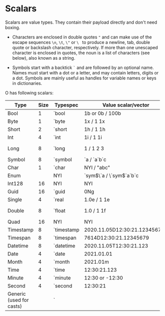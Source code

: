 # Scalars

Scalars are value types. They contain their payload directly and don't need boxing.

- Characters are enclosed in double quotes `"` and can make use of the escape sequences `\n`, `\t`, `\"` or `\ ` to produce a newline, tab, double quote or backslash character, respectively. If more than one unescaped character is enclosed in quotes, the noun is a list of characters (see below), also known as a string.

- Symbols start with a backtick ``` ` ``` and are followed by an optional name. Names must start with a dot or a letter, and may contain letters, digits or a dot. Symbols are mainly useful as handles for variable names or keys in dictionaries.

O has following scalars:

| Type | Size |Typespec | Value scalar/vector | Null | Infinity |
| --- | --- | --- | --- | --- | --- |
| Bool |1| \`bool | 1b or 0b / 100b | | |
| Byte |1| \`byte | 1x / 1 1x | 0Nx | 0Wx |
| Short |2| \`short | 1h / 1 1h | 0Nh | 0Wh |
| Int |4|\`int | 1i / 1 1i | 0Ni | 0Wi |
| Long |8|\`long | 1 / 1 2 3 | 0N / 0Nj | 0W / 0Wj |
| Symbol |8| \`symbol | \`a / \`a\`b\`c | \` | |
| Char |1| \`char | NYI / "abc" | | |
| Enum | | NYI  | \`sym$\`a / \`sym$\`a\`b\`c | \`sym$\` | |
| Int128 |16| NYI | NYI | | |
| Guid |16| \`guid | 0Ng | 0Ng | |
| Single |4| \`real | 1.0e / 1 1e | 0Ne | 0We |
| Double |8| \`float | 1.0 / 1 1f | 0n / 0Nf | 0w / 0Wf |
| Quad |16| NYI | NYI | | |
| Timestamp |8| \`timestamp | 2020.11.05D12:30:21.123456789 | 0Np | 0Wp |
| Timespan |8| \`timespan | 7614D12:30:21.12345679 | 0Nn | 0Wn |
| Datetime |8| \`datetime | 2020.11.05T12:30:21.123 | 0Nz | 0Wz |
| Date |4| \`date | 2021.01.01 | 0Nd | 0Wd |
| Month |4| \`month | 2021.01m | 0Nm | 0Wm |
| Time |4| \`time | 12:30:21.123 | 0Nt | 0Wt |
| Minute |4| \`minute | 12:30 or -12:30 | 0Nu | 0Wu |
| Second |4| \`second | 12:30:21 | 0Nv | 0Wv |
| Generic (used for casts) | | \` | | 0N0 - generic null | |
